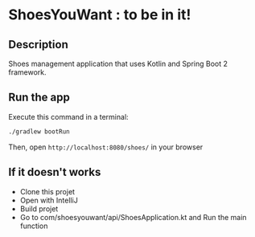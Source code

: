 # ShoesYouWant : to be in it!

## Description

Shoes management application that uses Kotlin and Spring Boot 2 framework.

## Run the app

Execute this command in a terminal:

```bash
./gradlew bootRun
```

Then, open `http://localhost:8080/shoes/` in your browser

## If it doesn't works 

- Clone this projet
- Open with IntelliJ
- Build projet
- Go to com/shoesyouwant/api/ShoesApplication.kt and Run the main function
